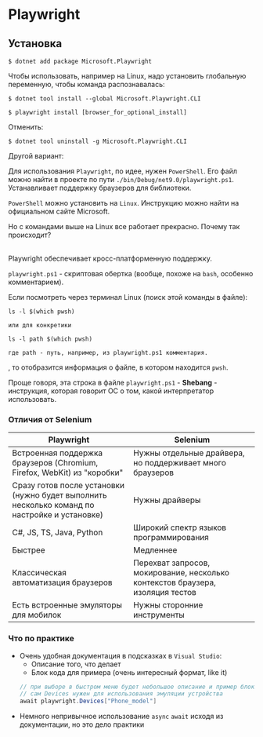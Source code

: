 # Playwright

## Установка
```
$ dotnet add package Microsoft.Playwright
```

Чтобы использовать, например на Linux, надо установить глобальную переменную, чтобы команда распознавалась:
```
$ dotnet tool install --global Microsoft.Playwright.CLI

$ playwright install [browser_for_optional_install]
```

Отменить:
```
$ dotnet tool uninstall -g Microsoft.Playwright.CLI
```

Другой вариант:

Для использования `Playwright`, по идее, нужен `PowerShell`. Его файл можно найти в проекте по пути `./bin/Debug/net9.0/playwright.ps1`. Устанавливает поддержку браузеров для библиотеки.

`PowerShell` можно установить на `Linux`. Инструкцию можно найти на официальном сайте Microsoft.

Но с командами выше на Linux все работает прекрасно. Почему так происходит?

\
Playwright обеспечивает кросс-платформенную поддержку.

`playwright.ps1` - скриптовая обертка (вообще, похоже на `bash`, особенно комментарием).

Если посмотреть через терминал Linux (поиск этой команды в файле):
```
ls -l $(which pwsh)

или для конкретики

ls -l path $(which pwsh)

где path - путь, например, из playwright.ps1 комментария.
```
, то отобразится информация о файле, в котором находится `pwsh`.

Проще говоря, эта строка в файле `playwright.ps1` - **Shebang** - инструкция, которая говорит ОС о том, какой интерпретатор использовать.


### Отличия от Selenium
|Playwright|Selenium|
|-|-|
|Встроенная поддержка браузеров (Chromium, Firefox, WebKit) из "коробки"|Нужны отдельные драйвера, но поддерживает много браузеров|
|Сразу готов после установки (нужно будет выполнить несколько команд по настройке и установке)|Нужны драйверы|
|C#, JS, TS, Java, Python|Широкий спектр языков программирования|
|Быстрее|Медленнее|
|Классическая автоматизация браузеров|Перехват запросов, мокирование, несколько контекстов браузера, изоляция тестов|
|Есть встроенные эмуляторы для мобилок|Нужны сторонние инструменты|

### Что по практике

- Очень удобная документация в подсказках в `Visual Studio`:
    - Описание того, что делает
    - Блок кода для примера (очень интересный формат, like it)
    ```cs
    // при выборе в быстром меню будет небольшое описание и пример блока кода
    // сам Devices нужен для использования эмуляции устройства 
    await playwright.Devices["Phone_model"]
    ```
- Немного непривычное использование `async` `await` исходя из документации, но это дело практики

